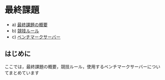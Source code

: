 # 最終課題

-   a) [最終課題の概要](./final_assignment_details.md "最終課題の概要")
-   b) [競技ルール](./regulation.md "競技ルール")
-   c) [ベンチマークサーバー](./benchmarkserver_description.md "ベンチマークサーバー")

## はじめに

ここでは，最終課題の概要，競技ルール，使用するベンチマークサーバーについてまとめています
